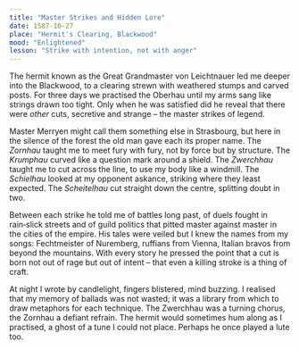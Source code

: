 ```yaml
---  
title: "Master Strikes and Hidden Lore"  
date: 1587-10-27  
place: "Hermit's Clearing, Blackwood"  
mood: "Enlightened"  
lesson: "Strike with intention, not with anger"  
---  
```


The hermit known as the Great Grandmaster von Leichtnauer led me deeper into the Blackwood, to a clearing strewn with weathered stumps and carved posts. For three days we practised the Oberhau until my arms sang like strings drawn too tight. Only when he was satisfied did he reveal that there were *other* cuts, secretive and strange – the master strikes of legend.  

Master Merryen might call them something else in Strasbourg, but here in the silence of the forest the old man gave each its proper name. The *Zornhau* taught me to meet fury with fury, not by force but by structure. The *Krumphau* curved like a question mark around a shield. The *Zwerchhau* taught me to cut across the line, to use my body like a windmill. The *Schielhau* looked at my opponent askance, striking where they least expected. The *Scheitelhau* cut straight down the centre, splitting doubt in two.  

Between each strike he told me of battles long past, of duels fought in rain‑slick streets and of guild politics that pitted master against master in the cities of the empire. His tales were veiled but I knew the names from my songs: Fechtmeister of Nuremberg, ruffians from Vienna, Italian bravos from beyond the mountains. With every story he pressed the point that a cut is born not out of rage but out of intent – that even a killing stroke is a thing of craft.  

At night I wrote by candlelight, fingers blistered, mind buzzing. I realised that my memory of ballads was not wasted; it was a library from which to draw metaphors for each technique. The Zwerchhau was a turning chorus, the Zornhau a defiant refrain. The hermit would sometimes hum along as I practised, a ghost of a tune I could not place. Perhaps he once played a lute too.
